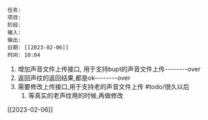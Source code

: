 	任务: 
	项目: 
	阶段: 
	输入: 
	输出: 
	日期: [[2023-02-06]]
	时间: 10:04

1. 增加声音文件上传接口, 用于支持bupt的声音文件上传--------over
2. 返回声纹的返回结果,都是ok--------over
3. 需要修改上传接口,用于支持老的声音文件上传 #todo/很久以后 
	1. 等真实的老声纹用的时候,再做修改


[[2023-02-06]]
